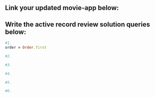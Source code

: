 ## Link your updated movie-app below:

## Write the active record review solution queries below:

```ruby
#1.
order = Order.first

#2.

#3.

#4.

#5.

#6.

```
